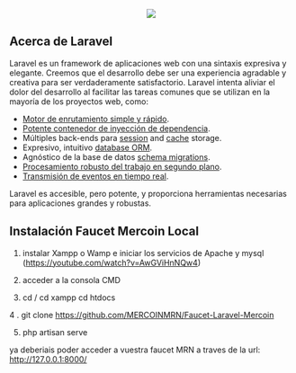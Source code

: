<p align="center"><img src="https://explorer.mercoin.org/images/logo.png"></p>

<p align="center">

## Acerca de Laravel

Laravel es un framework de aplicaciones web con una sintaxis expresiva y elegante. Creemos que el desarrollo debe ser una experiencia agradable y creativa para ser verdaderamente satisfactorio. Laravel intenta aliviar el dolor del desarrollo al facilitar las tareas comunes que se utilizan en la mayoría de los proyectos web, como:

- [Motor de enrutamiento simple y rápido](https://laravel.com/docs/routing).
- [Potente contenedor de inyección de dependencia](https://laravel.com/docs/container).
- Múltiples back-ends para [session](https://laravel.com/docs/session) and [cache](https://laravel.com/docs/cache) storage.
- Expresivo, intuitivo [database ORM](https://laravel.com/docs/eloquent).
- Agnóstico de la base de datos [schema migrations](https://laravel.com/docs/migrations).
- [Procesamiento robusto del trabajo en segundo plano](https://laravel.com/docs/queues).
- [Transmisión de eventos en tiempo real](https://laravel.com/docs/broadcasting).

Laravel es accesible, pero potente, y proporciona herramientas necesarias para aplicaciones grandes y robustas.

## Instalación Faucet Mercoin Local

1. instalar Xampp o Wamp e iniciar los servicios de Apache y mysql (https://youtube.com/watch?v=AwGViHnNQw4)

2. acceder a la consola CMD

3. cd / 
   cd xampp
   cd htdocs

4 . git clone https://github.com/MERCOINMRN/Faucet-Laravel-Mercoin

5. php artisan serve

ya deberiais poder acceder a vuestra faucet MRN a traves de la url: http://127.0.0.1:8000/
